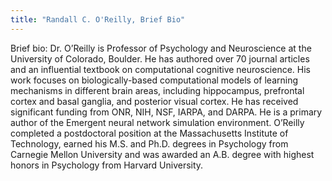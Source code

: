 ```yaml
---
title: "Randall C. O'Reilly, Brief Bio"
---
```


Brief bio: Dr. O’Reilly is Professor of Psychology and Neuroscience at the University of Colorado, Boulder. He has authored over 70 journal articles and an influential textbook on computational cognitive neuroscience. His work focuses on biologically-based computational models of learning mechanisms in different brain areas, including hippocampus, prefrontal cortex and basal ganglia, and posterior visual cortex. He has received significant funding from ONR, NIH, NSF, IARPA, and DARPA. He is a primary author of the Emergent neural network simulation environment. O’Reilly completed a postdoctoral position at the Massachusetts Institute of Technology, earned his M.S. and Ph.D. degrees in Psychology from Carnegie Mellon University and was awarded an A.B. degree with highest honors in Psychology from Harvard University.


